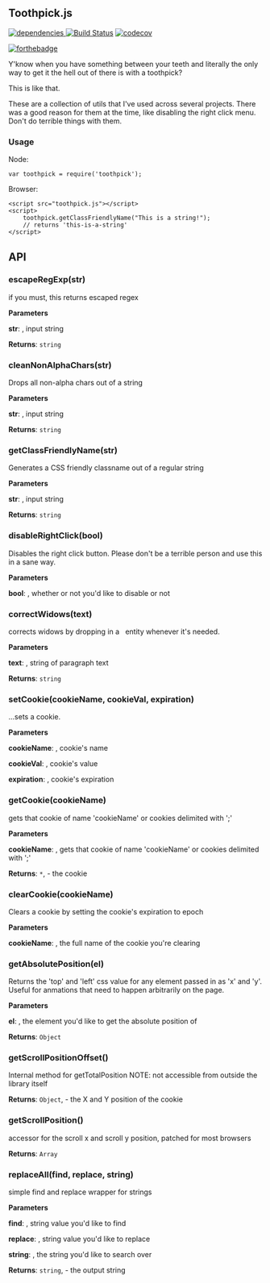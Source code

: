 ## Toothpick.js


[![dependencies](https://david-dm.org/qbunt/toothpick.js.svg) ](https://david-dm.org/)  [![Build Status](https://travis-ci.org/qbunt/toothpick.js.svg?branch=master)](https://travis-ci.org/qbunt/toothpick.js)  [![codecov](https://codecov.io/gh/qbunt/toothpick.js/branch/master/graph/badge.svg)](https://codecov.io/gh/qbunt/toothpick.js)

[![forthebadge](http://forthebadge.com/images/badges/gluten-free.svg)](http://forthebadge.com)

Y'know when you have something between your teeth and literally the only way to get it the hell out of there is with a toothpick?

This is like that.

These are a collection of utils that I've used across several projects. There was a good reason for them at the time, like disabling the right click menu. Don't do terrible things with them.

### Usage

Node:
```
var toothpick = require('toothpick');
```

Browser:
```
<script src="toothpick.js"></script>
<script>
    toothpick.getClassFriendlyName("This is a string!");
    // returns 'this-is-a-string'
</script>
```

## API

### escapeRegExp(str)

if you must, this returns escaped regex

**Parameters**

**str**: , input string

**Returns**: `string`


### cleanNonAlphaChars(str)

Drops all non-alpha chars out of a string

**Parameters**

**str**: , input string

**Returns**: `string`


### getClassFriendlyName(str)

Generates a CSS friendly classname out of a regular string

**Parameters**

**str**: , input string

**Returns**: `string`


### disableRightClick(bool)

Disables the right click button. Please don't be a terrible person and use this in a sane way.

**Parameters**

**bool**: , whether or not you'd like to disable or not



### correctWidows(text)

corrects widows by dropping in a &nbsp; entity whenever it's needed.

**Parameters**

**text**: , string of paragraph text

**Returns**: `string`


### setCookie(cookieName, cookieVal, expiration)

...sets a cookie.

**Parameters**

**cookieName**: , cookie's name

**cookieVal**: , cookie's value

**expiration**: , cookie's expiration



### getCookie(cookieName)

gets that cookie of name 'cookieName' or cookies delimited with ';'

**Parameters**

**cookieName**: , gets that cookie of name 'cookieName' or cookies delimited with ';'

**Returns**: `*`, - the cookie


### clearCookie(cookieName)

Clears a cookie by setting the cookie's expiration to epoch

**Parameters**

**cookieName**: , the full name of the cookie you're clearing



### getAbsolutePosition(el)

Returns the 'top' and 'left' css value for any element passed in as 'x' and 'y'. Useful for anmations that need to happen arbitrarily on the page.

**Parameters**

**el**: , the element you'd like to get the absolute position of

**Returns**: `Object`


### getScrollPositionOffset()

Internal method for getTotalPosition NOTE: not accessible from outside the library itself

**Returns**: `Object`, - the X and Y position of the cookie


### getScrollPosition()

accessor for the scroll x and scroll y position, patched for most browsers

**Returns**: `Array`


### replaceAll(find, replace, string)

simple find and replace wrapper for strings

**Parameters**

**find**: , string value you'd like to find

**replace**: , string value you'd like to replace

**string**: , the string you'd like to search over

**Returns**: `string`, - the output string
